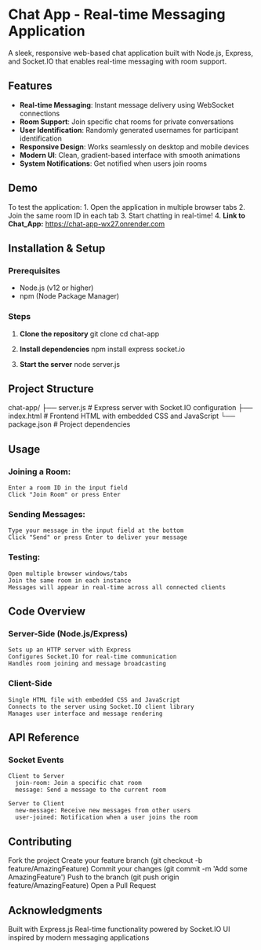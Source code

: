 # Chat App - Real-time Messaging Application
  A sleek, responsive web-based chat application built with Node.js, Express, and Socket.IO that enables real-time messaging with room support.

  ## Features

- **Real-time Messaging**: Instant message delivery using WebSocket connections
- **Room Support**: Join specific chat rooms for private conversations
- **User Identification**: Randomly generated usernames for participant identification
- **Responsive Design**: Works seamlessly on desktop and mobile devices
- **Modern UI**: Clean, gradient-based interface with smooth animations
- **System Notifications**: Get notified when users join rooms

## Demo

  To test the application:
    1. Open the application in multiple browser tabs
    2. Join the same room ID in each tab
    3. Start chatting in real-time!
    4. **Link to Chat_App:** https://chat-app-wx27.onrender.com

## Installation & Setup

  ### Prerequisites
  - Node.js (v12 or higher)
  - npm (Node Package Manager)
  
  ### Steps
  
  1. **Clone the repository**
      git clone <your-repository-url>
      cd chat-app
     
  2. **Install dependencies**
      npm install express socket.io
    
  3. **Start the server**
       node server.js

## Project Structure
  chat-app/
  ├── server.js          # Express server with Socket.IO configuration
  ├── index.html         # Frontend HTML with embedded CSS and JavaScript
  └── package.json       # Project dependencies
  
## Usage
  ### Joining a Room:
    Enter a room ID in the input field
    Click "Join Room" or press Enter
  
  ### Sending Messages:
    Type your message in the input field at the bottom
    Click "Send" or press Enter to deliver your message
  
  ### Testing:
    Open multiple browser windows/tabs
    Join the same room in each instance
    Messages will appear in real-time across all connected clients

## Code Overview
  ### Server-Side (Node.js/Express)
    Sets up an HTTP server with Express
    Configures Socket.IO for real-time communication
    Handles room joining and message broadcasting
  
  ### Client-Side
    Single HTML file with embedded CSS and JavaScript
    Connects to the server using Socket.IO client library
    Manages user interface and message rendering

## API Reference
  ### Socket Events
    Client to Server
      join-room: Join a specific chat room
      message: Send a message to the current room
    
    Server to Client
      new-message: Receive new messages from other users
      user-joined: Notification when a user joins the room

## Contributing
  Fork the project
  Create your feature branch (git checkout -b feature/AmazingFeature)
  Commit your changes (git commit -m 'Add some AmazingFeature')
  Push to the branch (git push origin feature/AmazingFeature)
  Open a Pull Request


## Acknowledgments
  Built with Express.js
  Real-time functionality powered by Socket.IO
  UI inspired by modern messaging applications


  
